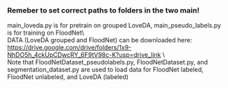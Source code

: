 ### Remeber to set correct paths to folders in the two main!
main_loveda.py is for pretrain on grouped LoveDA, main_pseudo_labels.py is for training on FloodNet\ \
DATA (LoveDA grouped and FloodNet) can be downloaded here: https://drive.google.com/drive/folders/1x9-NhDO5h_4ckUpCDwcRY_6F9tV98c-K?usp=drive_link \ \
Note that FloodNetDataset_pseudolabels.py, FloodNetDataset.py, and segmentation_dataset.py are used to load data for FloodNet labeled, FloodNet unlabeled, and LoveDA (labeled)

